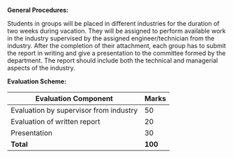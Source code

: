 **General Procedures:**

Students in groups will be placed in different industries for the duration of two weeks during vacation. They will be assigned to perform available work in the industry supervised by the assigned engineer/technician from the industry. After the completion of their attachment, each group has to submit the report in writing and give a presentation to the committee formed by the department. The report should include both the technical and managerial aspects of the industry.

**Evaluation Scheme:**

| Evaluation Component                   | Marks   |
| -------------------------------------- | ------- |
| Evaluation by supervisor from industry | 50      |
| Evaluation of written report           | 20      |
| Presentation                           | 30      |
| **Total**                              | **100** |

